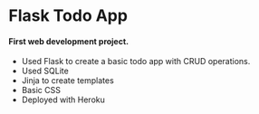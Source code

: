 # Flask Todo App

#### First web development project.
- Used Flask to create a basic todo app with CRUD operations.
- Used SQLite
- Jinja to create templates
- Basic CSS
- Deployed with Heroku
